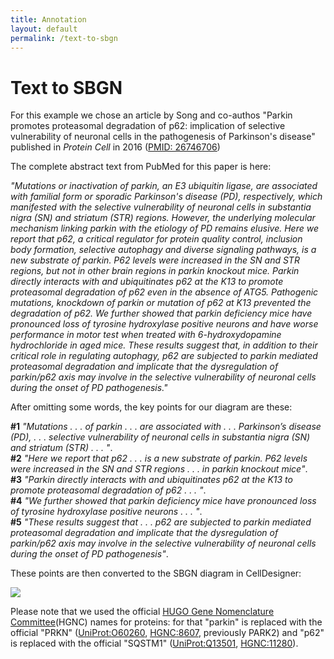 ```yaml
---
title: Annotation
layout: default
permalink: /text-to-sbgn
---
```


# Text to SBGN

For this example we chose an article by Song and co-authos "Parkin promotes proteasomal degradation of p62: implication of selective vulnerability of neuronal cells in the pathogenesis of Parkinson's disease" published in *Protein Cell* in 2016 ([PMID: 26746706](https://pubmed.ncbi.nlm.nih.gov/26746706/))

The complete abstract text from PubMed for this paper is here:

*"Mutations or inactivation of parkin, an E3 ubiquitin ligase, are associated with familial form or sporadic Parkinson's disease (PD), respectively, which manifested with the selective vulnerability of neuronal cells in substantia nigra (SN) and striatum (STR) regions. However, the underlying molecular mechanism linking parkin with the etiology of PD remains elusive. Here we report that p62, a critical regulator for protein quality control, inclusion body formation, selective autophagy and diverse signaling pathways, is a new substrate of parkin. P62 levels were increased in the SN and STR regions, but not in other brain regions in parkin knockout mice. Parkin directly interacts with and ubiquitinates p62 at the K13 to promote proteasomal degradation of p62 even in the absence of ATG5. Pathogenic mutations, knockdown of parkin or mutation of p62 at K13 prevented the degradation of p62. We further showed that parkin deficiency mice have pronounced loss of tyrosine hydroxylase positive neurons and have worse performance in motor test when treated with 6-hydroxydopamine hydrochloride in aged mice. These results suggest that, in addition to their critical role in regulating autophagy, p62 are subjected to parkin mediated proteasomal degradation and implicate that the dysregulation of parkin/p62 axis may involve in the selective vulnerability of neuronal cells during the onset of PD pathogenesis."*

After omitting some words, the key points for our diagram are these:

**#1** *"Mutations . . . of parkin . . . are associated with . . . Parkinson’s disease (PD), . . . selective vulnerability of neuronal cells in substantia nigra (SN) and striatum (STR) . . . "*.  
**#2** *"Here we report that p62 . . . is a new substrate of parkin. P62 levels were increased in the SN and STR regions . . . in parkin knockout mice"*.  
**#3** *"Parkin directly interacts with and ubiquitinates p62 at the K13 to promote proteasomal degradation of p62 . . . "*.  
**#4** *"We further showed that parkin deficiency mice have pronounced loss of tyrosine hydroxylase positive neurons . . . "*.  
**#5** *"These results suggest that . . . p62 are subjected to parkin mediated proteasomal degradation and implicate that the dysregulation of parkin/p62 axis may involve in the selective vulnerability of neuronal cells during the onset of PD pathogenesis"*.  

These points are then converted to the SBGN diagram in CellDesigner:

![](../images/guidelines/PARK2.png)

Please note that we used the official [HUGO Gene Nomenclature Committee](https://www.genenames.org/)(HGNC) names for proteins: for that "parkin" is replaced with the official "PRKN" ([UniProt:O60260](https://www.uniprot.org/uniprotkb/O60260/entry), [HGNC:8607](https://www.genenames.org/data/gene-symbol-report/#!/hgnc_id/HGNC:8607), previously PARK2)  and "p62" is replaced with the official "SQSTM1" ([UniProt:Q13501](https://www.uniprot.org/uniprotkb/Q13501/entry), [HGNC:11280](https://www.genenames.org/data/gene-symbol-report/#!/hgnc_id/HGNC:11280)).
